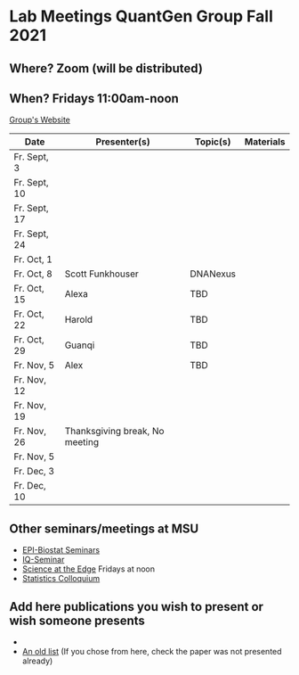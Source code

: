 # Lab Meetings QuantGen Group Fall 2021

## Where? Zoom (will be distributed)

## When? Fridays 11:00am-noon

[Group's Website](http://quantgen.github.io/)

| Date             | Presenter(s)     |  Topic(s)        |  Materials    |
| ---------------  | ---------------- | ---------------- | ------------- |
|   Fr. Sept, 3    |                  |                  |               |
|   Fr. Sept, 10   |                  |                  |               |
|   Fr. Sept, 17   |                  |                  |               |
|   Fr. Sept, 24   |                  |                  |               |
|   Fr. Oct,  1    |                  |                  |               |
|   Fr. Oct,  8    |  Scott Funkhouser| DNANexus         |               |
|   Fr. Oct,  15   |      Alexa       |       TBD        |               |
|   Fr. Oct,  22   |      Harold      |       TBD        |               |
|   Fr. Oct,  29   |      Guanqi      |       TBD        |               |
|   Fr. Nov,   5   | Alex             | TBD              |               |
|   Fr. Nov,  12   |                  |                  |               |
|   Fr. Nov,  19   |                  |                  |               |
|   Fr. Nov,  26   |     Thanksgiving break, No meeting                  |
|   Fr. Nov,   5   |                  |                  |               | 
|  Fr. Dec,    3   |                  |                  |               |
|  Fr. Dec,   10   |                  |                  |               |

## Other seminars/meetings at MSU

 - [EPI-Biostat Seminars](https://www.epi.msu.edu/deptinformation/seminars/)
 - [IQ-Seminar](https://iq.msu.edu/upcoming-events/) 
 - [Science at the Edge](https://bmb.natsci.msu.edu/research/seminars/science-at-the-edge-fall-2021-seminar-series/ ) Fridays at noon
 - [Statistics Colloquium](https://stt.natsci.msu.edu/events/archived-colloquia/)


## Add here publications you wish to present or wish someone presents
 - 
 - [An old list](https://github.com/QuantGen/lab-fall-2020#publications-that-may-be-of-interest) (If you chose from here, check the paper was not presented already)
